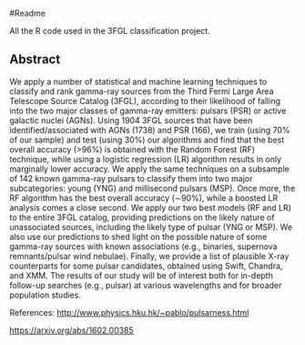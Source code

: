 #Readme

All the R code used in the 3FGL classification project.

## Abstract
We apply a number of statistical and machine learning techniques to classify and rank gamma-ray sources from the Third Fermi Large Area Telescope Source Catalog (3FGL), according to their likelihood of falling into the two major classes of gamma-ray emitters: pulsars (PSR) or active galactic nuclei (AGNs). Using 1904 3FGL sources that have been identified/associated with AGNs (1738) and PSR (166), we train (using 70% of our sample) and test (using 30%) our algorithms and find that the best overall accuracy (>96%) is obtained with the Random Forest (RF) technique, while using a logistic regression (LR) algorithm results in only marginally lower accuracy. We apply the same techniques on a subsample of 142 known gamma-ray pulsars to classify them into two major subcategories: young (YNG) and millisecond pulsars (MSP). Once more, the RF algorithm has the best overall accuracy (∼90%), while a boosted LR analysis comes a close second. We apply our two best models (RF and LR) to the entire 3FGL catalog, providing predictions on the likely nature of unassociated sources, including the likely type of pulsar (YNG or MSP). We also use our predictions to shed light on the possible nature of some gamma-ray sources with known associations (e.g., binaries, supernova remnants/pulsar wind nebulae). Finally, we provide a list of plausible X-ray counterparts for some pulsar candidates, obtained using Swift, Chandra, and XMM. The results of our study will be of interest both for in-depth follow-up searches (e.g., pulsar) at various wavelengths and for broader population studies.

References:
http://www.physics.hku.hk/~pablo/pulsarness.html

https://arxiv.org/abs/1602.00385
